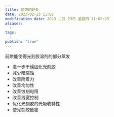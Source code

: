 ```yaml
---
title: 前烘的好处
date: 2023-02-23 11:02
modification date: 2023 二月 23日 星期四 11:02:23
aliases:
  - 
tags:
  - 
publish: "true"
---
```


前烘能使得光刻胶溶剂的部分蒸发
- 进一步干燥固化光刻胶
- 减少暗腐蚀
- 改善附着力
- 改善均匀性
- 改善蚀刻电阻
- 改善线宽控制
- 优化光刻胶的光吸收特性
- 使光刻胶致密